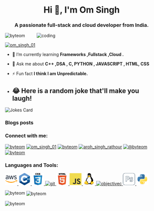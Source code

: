 <h1 align="center">Hi 👋, I'm Om Singh</h1>
<h3 align="center">A passionate full-stack and cloud developer from India.</h3>
 
<img align ="right" alt="coding" width="400" src="https://d6f6d0kpz0gyr.cloudfront.net/uploads/images-archive/Blog/Gifs/coding.gif">
<p align="left"> <img src="https://komarev.com/ghpvc/?username=byteom&label=Profile%20views&color=0e75b6&style=flat" alt="byteom" /> </p>

<p align="left"> <a href="https://twitter.com/om_singh_01" target="blank"><img src="https://img.shields.io/twitter/follow/om_singh_01?logo=twitter&style=for-the-badge" alt="om_singh_01" /></a> </p>

- 🌱 I’m currently learning **Frameworks ,Fullstack ,Cloud .**

- 💬 Ask me about **C++ ,DSA , C, PYTHON , JAVASCRIPT , HTML, CSS**

- ⚡ Fun fact **I think I am Unpredictable.**

- ## 😂 Here is a random joke that'll make you laugh!
![Jokes Card](https://readme-jokes.vercel.app/api)

### Blogs posts
<!-- BLOG-POST-LIST:START -->
<!-- BLOG-POST-LIST:END -->

<h3 align="left">Connect with me:</h3>
<p align="left">
<a href="https://dev.to/byteom" target="blank"><img align="center" src="https://raw.githubusercontent.com/rahuldkjain/github-profile-readme-generator/master/src/images/icons/Social/devto.svg" alt="byteom" height="30" width="40" /></a>
<a href="https://twitter.com/om_singh_01" target="blank"><img align="center" src="https://raw.githubusercontent.com/rahuldkjain/github-profile-readme-generator/master/src/images/icons/Social/twitter.svg" alt="om_singh_01" height="30" width="40" /></a>
<a href="https://linkedin.com/in/byteom" target="blank"><img align="center" src="https://raw.githubusercontent.com/rahuldkjain/github-profile-readme-generator/master/src/images/icons/Social/linked-in-alt.svg" alt="byteom" height="30" width="40" /></a>
<a href="https://instagram.com/aroh_singh_rathour" target="blank"><img align="center" src="https://raw.githubusercontent.com/rahuldkjain/github-profile-readme-generator/master/src/images/icons/Social/instagram.svg" alt="aroh_singh_rathour" height="30" width="40" /></a>
<a href="https://medium.com/@byteom" target="blank"><img align="center" src="https://raw.githubusercontent.com/rahuldkjain/github-profile-readme-generator/master/src/images/icons/Social/medium.svg" alt="@byteom" height="30" width="40" /></a>
<a href="https://auth.geeksforgeeks.org/user/byteom" target="blank"><img align="center" src="https://raw.githubusercontent.com/rahuldkjain/github-profile-readme-generator/master/src/images/icons/Social/geeks-for-geeks.svg" alt="byteom" height="30" width="40" /></a>
</p>

<h3 align="left">Languages and Tools:</h3>
<p align="left"> <a href="https://aws.amazon.com" target="_blank" rel="noreferrer"> <img src="https://raw.githubusercontent.com/devicons/devicon/master/icons/amazonwebservices/amazonwebservices-original-wordmark.svg" alt="aws" width="40" height="40"/> </a> <a href="https://www.w3schools.com/cpp/" target="_blank" rel="noreferrer"> <img src="https://raw.githubusercontent.com/devicons/devicon/master/icons/cplusplus/cplusplus-original.svg" alt="cplusplus" width="40" height="40"/> </a> <a href="https://www.w3schools.com/css/" target="_blank" rel="noreferrer"> <img src="https://raw.githubusercontent.com/devicons/devicon/master/icons/css3/css3-original-wordmark.svg" alt="css3" width="40" height="40"/> </a> <a href="https://git-scm.com/" target="_blank" rel="noreferrer"> <img src="https://www.vectorlogo.zone/logos/git-scm/git-scm-icon.svg" alt="git" width="40" height="40"/> </a> <a href="https://www.w3.org/html/" target="_blank" rel="noreferrer"> <img src="https://raw.githubusercontent.com/devicons/devicon/master/icons/html5/html5-original-wordmark.svg" alt="html5" width="40" height="40"/> </a> <a href="https://developer.mozilla.org/en-US/docs/Web/JavaScript" target="_blank" rel="noreferrer"> <img src="https://raw.githubusercontent.com/devicons/devicon/master/icons/javascript/javascript-original.svg" alt="javascript" width="40" height="40"/> </a> <a href="https://www.linux.org/" target="_blank" rel="noreferrer"> <img src="https://raw.githubusercontent.com/devicons/devicon/master/icons/linux/linux-original.svg" alt="linux" width="40" height="40"/> </a> <a href="https://developer.apple.com/library/archive/documentation/Cocoa/Conceptual/ProgrammingWithObjectiveC/Introduction/Introduction.html" target="_blank" rel="noreferrer"> <img src="https://www.vectorlogo.zone/logos/apple_objectivec/apple_objectivec-icon.svg" alt="objectivec" width="40" height="40"/> </a> <a href="https://www.photoshop.com/en" target="_blank" rel="noreferrer"> <img src="https://raw.githubusercontent.com/devicons/devicon/master/icons/photoshop/photoshop-line.svg" alt="photoshop" width="40" height="40"/> </a> <a href="https://www.python.org" target="_blank" rel="noreferrer"> <img src="https://raw.githubusercontent.com/devicons/devicon/master/icons/python/python-original.svg" alt="python" width="40" height="40"/> </a> </p>

<p><img align="left" src="https://github-readme-stats.vercel.app/api/top-langs?username=byteom&show_icons=true&locale=en&layout=compact" alt="byteom" /></p>

<p>&nbsp;<img align="center" src="https://github-readme-stats.vercel.app/api?username=byteom&show_icons=true&locale=en" alt="byteom" /></p>

<p><img align="center" src="https://github-readme-streak-stats.herokuapp.com/?user=byteom&" alt="byteom" /></p>
